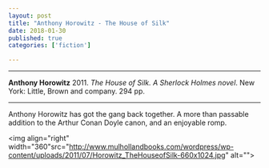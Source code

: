 ```yaml
---
layout: post
title: "Anthony Horowitz - The House of Silk"
date: 2018-01-30
published: true
categories: ['fiction']

---
```



***
<b>Anthony Horowitz</b> 2011. _The House of Silk.  A Sherlock Holmes novel_. New York: Little, Brown and company. 294 pp.

***

 

Anthony Horowitz has got the gang back together.  A more than passable addition to the Arthur Conan Doyle canon, and an enjoyable romp.


<img align="right" width="360"src="http://www.mulhollandbooks.com/wordpress/wp-content/uploads/2011/07/Horowitz_TheHouseofSilk-660x1024.jpg" alt=""> 
